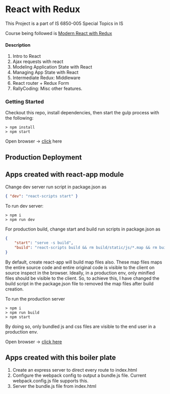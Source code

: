 # React with Redux

This Project is a part of IS 6850-005 Special Topics in IS

Course being followed is [Modern React with Redux](https://www.udemy.com/react-redux/)

#### Description

1. Intro to React
2. Ajax requests with react
3. Modeling Application State with React
4. Managing App State with React
5. Intermediate Redux: Middleware
6. React router + Redux Form
7. RallyCoding: Misc other features. 


### Getting Started

Checkout this repo, install dependencies, then start the gulp process with the following:

```
> npm install
> npm start
```

Open browser -> [click](http://localhost:8080) here

## Production Deployment

## Apps created with react-app module

Change dev server run script in package.json as 
```json
{ "dev": "react-scripts start" }
```

To run dev server:
```
> npm i
> npm run dev
```

For production build, change start and build run scripts in package.json as

```json
{ 
    "start": "serve -s build",
    "build": "react-scripts build && rm build/static/js/*.map && rm build/static/css/*.map"
}
```

By default, create react-app will build map files also. These map files maps the entire source code and entire original code is 
visible to the client on source inspect in the browser. Ideally, in a production env, only minified files should be visible to the 
client. So, to achieve this, I have changed the build script in the package.json file to removed the map files after build creation.

To run the production server

```
> npm i
> npm run build
> npm start
```

By doing so, only bundled js and css files are visible to the end user in a production env.

Open browser -> [click here](http://localhost:5000)

## Apps created with this boiler plate

1. Create an express server to direct every route to index.html
2. Configure the webpack config to output a bundle.js file. Current webpack.config.js file supports this.
3. Server the bundle.js file from index.html